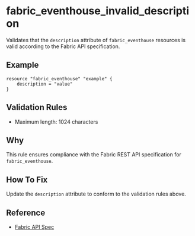 # fabric_eventhouse_invalid_description

Validates that the `description` attribute of `fabric_eventhouse` resources is valid according to the Fabric API specification.

## Example

```hcl
resource "fabric_eventhouse" "example" {
    description = "value"
}
```

## Validation Rules

- Maximum length: 1024 characters


## Why

This rule ensures compliance with the Fabric REST API specification for `fabric_eventhouse`.

## How To Fix

Update the `description` attribute to conform to the validation rules above.

## Reference

- [Fabric API Spec](https://github.com/microsoft/fabric-rest-api-specs/tree/main/eventhouse/definitions.json)
